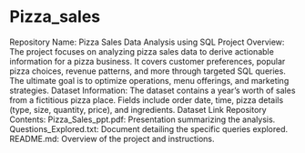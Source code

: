 # Pizza_sales
Repository Name: Pizza Sales Data Analysis using SQL
Project Overview:
The project focuses on analyzing pizza sales data to derive actionable information for a pizza business.
It covers customer preferences, popular pizza choices, revenue patterns, and more through targeted SQL queries.
The ultimate goal is to optimize operations, menu offerings, and marketing strategies.
Dataset Information:
The dataset contains a year’s worth of sales from a fictitious pizza place.
Fields include order date, time, pizza details (type, size, quantity, price), and ingredients.
Dataset Link
Repository Contents:
Pizza_Sales_ppt.pdf: Presentation summarizing the analysis.
Questions_Explored.txt: Document detailing the specific queries explored.
README.md: Overview of the project and instructions.

